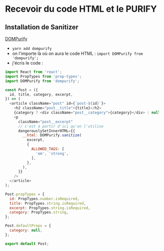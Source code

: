 # Recevoir du code HTML et le PURIFY

## Installation de Sanitizer
[DOMPurify](https://github.com/cure53/DOMPurify)

- `yarn add dompurify`
- on l'importe là où on aura le code HTML : `import DOMPurify from 'dompurify';`
- j'écris le code :
```js
import React from 'react';
import PropTypes from 'prop-types';
import DOMPurify from 'dompurify';

const Post = ({
  id, title, category, excerpt,
}) => (
  <article className="post" id={`post-${id}`}>
    <h2 className="post__title">{title}</h2>
    {category ? <div className="post__category">{category}</div> : null}
    <p
      className="post__excerpt"
      // c'est à partir d'ici qu'on l'utilise
      dangerouslySetInnerHTML={{
        __html: DOMPurify.sanitize(
          excerpt,
          {
            ALLOWED_TAGS: [
              'em', 'strong',
            ],
          },
        ),
      }}
    />
  </article>
);

Post.propTypes = {
  id: PropTypes.number.isRequired,
  title: PropTypes.string.isRequired,
  excerpt: PropTypes.string.isRequired,
  category: PropTypes.string,
};

Post.defaultProps = {
  category: null,
};

export default Post;
```


